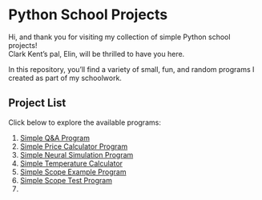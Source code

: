 # Python School Projects

Hi, and thank you for visiting my collection of simple Python school projects!  
Clark Kent’s pal, Elin, will be thrilled to have you here.

In this repository, you’ll find a variety of small, fun, and random programs I created as part of my schoolwork.

## Project List
Click below to explore the available programs:

1. [Simple Q&A Program](https://github.com/eriimarie/school_python_projects/blob/main/SimpleQAProject.py)
2. [Simple Price Calculator Program](https://github.com/eriimarie/school_python_projects/blob/main/SimplePriceCalculator.py)
3. [Simple Neural Simulation Program](https://github.com/eriimarie/school_python_projects/blob/main/SimpleNeuralSim%20.ipynb)
4. [Simple Temperature Calculator](https://github.com/eriimarie/school_python_projects/blob/main/SimpleTemperatureCalculator.py)
5. [Simple  Scope Example Program ](https://github.com/eriimarie/school_python_projects/blob/main/FunctionScope.py)
6. [Simple Scope Test Program](https://github.com/eriimarie/school_python_projects/blob/main/SimpleScopeTest.py)
7. 


